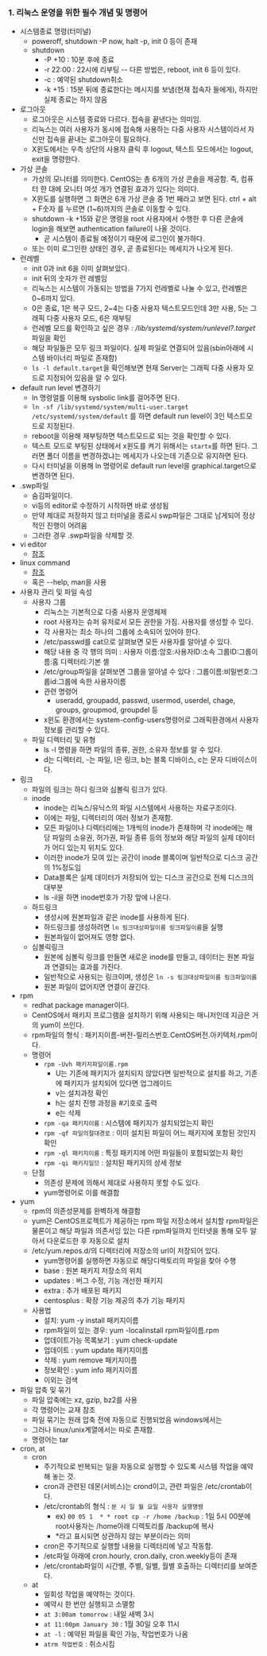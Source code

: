 ### 1. 리눅스 운영을 위한 필수 개념 및 명령어
- 시스템종료 명령(터미널)
    - poweroff, shutdown -P now, halt -p, init 0 등이 존재
    - shutdown
        - -P +10 : 10분 후에 종료
        - -r 22:00 : 22시에 리부팅 -- 다른 방법은, reboot, init 6 등이 있다.
        - -c : 예약된 shutdown취소
        - -k +15 : 15분 뒤에 종료한다는 메시지를 보냄(현재 접속자 들에게), 하지만 실제 종료는 하지 않음
- 로그아웃
    - 로그아웃은 시스템 종료와 다르다. 접속을 끝낸다는 의미임.
    - 리눅스는 여러 사용자가 동시에 접속해 사용하는 다중 사용자 시스템이라서 자신만 접속을 끝내는 로그아웃이 필요하다.
    - X윈도에서는 우측 상단의 사용자 클릭 후 logout, 텍스트 모드에서는 logout, exit을 명령한다.
- 가상 콘솔
    - 가상의 모니터를 의미한다. CentOS는 총 6개의 가상 콘솔을 제공함. 즉, 컴퓨터 한 대에 모니터 여섯 개가 연결된 효과가 있다는 의미다.
    - X윈도를 실행하면 그 화면은 6개 가상 콘솔 중 1번 째라고 보면 된다. ctrl + alt + F숫자 를 누르면 (1~6)까지의 콘솔로 이동할 수 있다.
    - shutdown -k +15와 같은 명령을 root 사용자에서 수행한 후 다른 콘솔에 login을 해보면 authentication failure이 나올 것이다.
        - 곧 시스템이 종료될 예정이기 때문에 로그인이 불가하다.
    - 또는 이미 로그인한 상태인 경우, 곧 종료된다는 메세지가 나오게 된다.
- 런레벨
    - init 0과 init 6을 이미 살펴보았다.
    - init 뒤의 숫자가 런 레벨임
    - 리눅스는 시스템이 가동되는 방법을 7가지 런레벨로 나눌 수 있고, 런레벨은 0~6까지 있다.
    - 0은 종료, 1은 복구 모드, 2~4는 다중 사용자 텍스트모드인데 3만 사용, 5는 그래픽 다중 사용자 모드, 6은 재부팅
    - 런레벨 모드를 확인하고 싶은 경우 : */lib/systemd/system/runlevel?.target*파일을 확인
    - 해당 파일들은 모두 링크 파일이다. 실제 파일로 연결되어 있음(sbin아래에 시스템 바이너리 파일로 존재함)
    - `ls -l default.target`을 확인해보면 현재 Server는 그래픽 다중 사용자 모드로 지정되어 있음을 알 수 있다.
- default run level 변경하기
    - ln 명령얼를 이용해 sysbolic link를 걸어주면 된다.
    - `ln -sf /lib/systemd/system/multi-user.target /etc/systemd/system/default` 를 하면 default run level이 3인 텍스트모드로 지정된다.
    - reboot을 이용해 재부팅하면 텍스트모드로 되는 것을 확인할 수 있다.
    - 텍스트 모드로 부팅된 상태에서 x윈도를 켜기 위해서는 `startx`를 하면 된다. 그러면 폴더 이름을 변경하겠냐는 메세지가 나오는데 기존으로 유지하면 된다.
    - 다시 터미널을 이용해 ln 명령어로 default run level을 graphical.target으로 변경하면 된다.
- .swp파일
    - 숨김파일이다.
    - vi등의 editor로 수정하기 시작하면 바로 생성됨
    - 만약 제대로 저장하지 않고 터미널을 종료시 swp파일은 그대로 남게되어 정상적인 진행이 어려움
    - 그러한 경우 .swp파일을 삭제할 것.
- vi editor
    - <a href="http://www.antsys.co.kr/data/vi_editor.htm">참조</a>
- linux command
    - <a href="http://nuninaya.tistory.com/158">참조</a>
    - 혹은 --help, man을 사용
- 사용자 관리 및 파일 속성
    - 사용자 그룹
        - 리눅스는 기본적으로 다중 사용자 운영체제
        - root 사용자는 슈퍼 유저로서 모든 권한을 가짐. 사용자를 생성할 수 있다.
        - 각 사용자는 최소 하나의 그룹에 소속되어 있어야 한다.
        - /etc/passwd를 cat으로 살펴보면 모든 사용자를 알아낼 수 있다.
        - 해당 내용 중 각 행의 의미 : 사용자 이름:암호:사용자ID:소속 그룹ID:그룹이름:홈 디렉터리:기본 셸
        - /etc/group파일을 살펴보면 그룹을 알아낼 수 있다 : 그룹이름:비밀번호:그룹id:그룹에 속한 사용자이름
        - 관련 명령어
            - useradd, groupadd, passwd, usermod, userdel, chage, groups, groupmod, groupdel 등
        - x윈도 환경에서는 system-config-users명령어로 그래픽환경에서 사용자정보를 관리할 수 있다.
    - 파일 디렉터리 및 유형
        - ls -l 명령을 하면 파일의 종류, 권한, 소유자 정보를 알 수 있다.
        - d는 디렉터리, -는 파일, l은 링크, b는 블록 디바이스, c는 문자 디바이스이다.
- 링크
    - 파일의 링크는 하디 링크와 심볼릭 링크가 있다.
    - inode
        - inode는 리눅스/유닉스의 파일 시스템에서 사용하는 자료구조이다.
        - 이에는 파일, 디렉터리의 여러 정보가 존재함.
        - 모든 파일이나 디렉터리에는 1개씩의 inode가 존재하며 각 inode에는 해당 파일의 소유권, 허가권, 파일 종류 등의 정보와 해당 파일의 실제 데이터가 어디 있는지 위치도 있다.
        - 이러한 inode가 모여 있는 공간이 inode 블록이며 일반적으로 디스크 공간의 1%정도임
        - Data블록은 실제 데이터가 저장되어 있는 디스크 공간으로 전체 디스크의 대부분
        - ls -il을 하면 inode번호가 가장 앞에 나온다.
    - 하드링크
        - 생성시에 원본파일과 같은 inode를 사용하게 된다.
        - 하드링크를 생성하려면 `ln 링크대상파일이름 링크파일이름`을 실행
        - 원본파일이 없어져도 영향 없다.
    - 심볼릭링크
        - 원본에 심볼릭 링크를 만들면 새로운 inode를 만들고, 데이터는 원본 파일과 연결되는 효과를 가진다.
        - 일반적으로 사용되는 링크이며, 생성은 `ln -s 링크대상파일이름 링크파일이름`
        - 원본 파일이 없어지면 연결이 끊긴다.
- rpm
    - redhat package manager이다.
    - CentOS에서 패키지 프로그램을 설치하기 위해 사용되는 매니저인데 지금은 거의 yum이 쓰인다.
    - rpm파일의 형식 : 패키지이름-버전-릴리스번호.CentOS버전.아키텍처.rpm이다.
    - 명령어
        - `rpm -Uvh 패키지파일이름.rpm`
            - U는 기존에 패키지가 설치되지 않았다면 일반적으로 설치를 하고, 기존에 패키지가 설치되어 있다면 업그레이드
            - v는 설치과정 확인
            - h는 설치 진행 과정을 #기호로 출력
            - e는 삭제
        - `rpm -qa 패키지이름` : 시스템에 패키지가 설치되었는지 확인
        - `rpm -qf 파일의절대경로` : 이미 설치된 파일이 어느 패키지에 포함된 것인지 확인
        - `rpm -ql 패키지이름` : 특정 패키지에 어떤 파일들이 포함되었는지 확인
        - `rpm -qi 패키지일므` : 설치된 패키지의 상세 정보
    - 단점
        - 의존성 문제에 의해서 제대로 사용하지 못할 수도 있다.
        - yum명령어로 이를 해결함
- yum
    - rpm의 의존성문제를 완벽하게 해결함
    - yum은 CentOS프로젝트가 제공하는 rpm 파일 저장소에서 설치할 rpm파일은 물론이고 해당 파일과 의존서잉 있는 다른 rpm파일까지 인터넷을 통해 모두 알아서 다운로드한 후 자동으로 설치
    - /etc/yum.repos.d/의 디렉터리에 저장소의 url이 저장되어 있다.
        - yum명령어를 실행하면 자동으로 해당디렉토리의 파일을 찾아 수행
        - base : 원본 패키지 저장소의 위치
        - updates : 버그 수정, 기능 개선한 패키지
        - extra : 추가 배포된 패키지
        - centosplus : 확장 기능 제공의 추가 기능 패키지
    - 사용법
        - 설치: yum -y install 패키지이름
        - rpm파일이 있는 경우: yum -localinstall rpm파일이름.rpm
        - 업데이트가능 목록보기 : yum check-update
        - 업데이트 : yum update 패키지이름
        - 삭제 : yum remove 패키지이름
        - 정보확인 : yum info 패키지이름
        - 이외는 검색
- 파일 압축 및 묶기
    - 파일 압축에는 xz, gzip, bz2를 사용
    - 각 명령어는 교재 참조
    - 파일 묶기는 원래 압축 전에 자동으로 진행되었음 windows에서는
    - 그러나 linux/unix계열에서는 따로 존재함.
    - 명령어는 tar
- cron, at
    - cron
        - 주기적으로 반복되는 일을 자동으로 실행할 수 있도록 시스템 작업을 예약해 놓는 것.
        - cron과 관련된 데몬(서비스)는 crond이고, 관련 파일은 /etc/crontab이다.
        - /etc/crontab의 형식 : `분 시 일 월 요일 사용자 실행명령`
            - ex) `00 05 1  * * root cp -r /home /backup` : 1일 5시 00분에 root사용자는 /home아래 디렉토리를 /backup에 복사
            - *라고 표시되면 상관하지 않는 부분이라는 의미
        - cron은 주기적으로 실행할 내용을 디렉터리에 넣고 작동함.
        - /etc파일 아래에 cron.hourly, cron.daily, cron.weekly등이 존재
        - /etc/crontab파일이 시간별, 주별, 일별, 월별 호출하는 디렉터리를 보여준다.
    - at
        - 일회성 작업을 예약하는 것이다.
        - 예약시 한 번만 실행되고 소멸함
        - `at 3:00am tomorrow` : 내일 새벽 3시
        - `at 11:00pm January 30` : 1월 30일 오후 11시
        - `at -l` : 예약된 파일을 확인 가능, 작업번호가 나옴
        - `atrm 작업번호` : 취소시킴